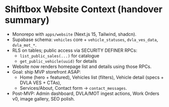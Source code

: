 # Shiftbox Website Context (handover summary)

- Monorepo with `apps/website` (Next.js 15, Tailwind, shadcn).
- Supabase schema: `vehicles` core + `vehicle_statuses`, `dvla_ves_data`, `dvla_mot_*`.
- RLS on tables; public access via SECURITY DEFINER RPCs:
  - `list_public_sales(...)` for catalogue
  - `get_public_vehicle(uuid)` for details
- Website now renders homepage list and details using those RPCs.
- Goal: ship MVP storefront ASAP:
  - Home (hero + featured), Vehicles list (filters), Vehicle detail (specs + DVLA VES + CTAs),
  - Services/About, Contact form → `contact_messages`.
- Post-MVP: Admin dashboard, DVLA/MOT ingest actions, Work Orders v0, image gallery, SEO polish.
